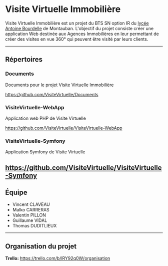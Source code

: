 # Visite Virtuelle Immobilière
Visite Virtuelle Immobilière est un projet du BTS SN option IR du [lycée Antoine Bourdelle] de Montauban.
L'objectif du projet consiste créer une application Web destinée aux Agences Immobilières en leur permettant de créer des visites en vue 360° qui peuvent être visité par leurs clients.

-----

## Répertoires

### Documents
Documents pour le projet Visite Virtuelle Immobilière

https://github.com/VisiteVirtuelle/Documents

### VisiteVirtuelle-WebApp
Application web PHP de Visite Virtuelle

https://github.com/VisiteVirtuelle/VisiteVirtuelle-WebApp

### VisiteVirtuelle-Symfony
Application Symfony de Visite Virtuelle

https://github.com/VisiteVirtuelle/VisiteVirtuelle-Symfony
-----

## Équipe
* Vincent CLAVEAU
* Malko CARRERAS
* Valentin PILLON
* Guillaume VIDAL
* Thomas DUDITLIEUX

-----

## Organisation du projet
**Trello:** https://trello.com/b/lRY92q0W/organisation

[lycée Antoine Bourdelle]: http://bourdelle.entmip.fr/
